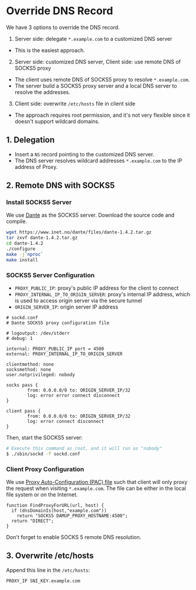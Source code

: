 # Override DNS Record

We have 3 options to override the DNS record.

1. Server side: delegate `*.example.com` to a customized DNS server
  - This is the easiest approach.
2. Server side: customized DNS server, Client side: use remote DNS of SOCKS5 proxy
  - The client uses remote DNS of SOCKS5 proxy to resolve `*.example.com`.
  - The server build a SOCKS5 proxy server and a local DNS server to resolve the addresses.
3. Client side: overwrite `/etc/hosts` file in client side
  - The approach requires root permission, and it's not very flexible since it doesn't support wildcard domains.

## 1. Delegation

- Insert a `NS` record pointing to the customized DNS server.
- The DNS server resolves wildcard addresses  `*.example.com` to the IP address of Proxy.

## 2. Remote DNS with SOCKS5

### Install SOCKS5 Server

We use [Dante](https://www.inet.no/dante/) as the SOCKS5 server. Download the source code and compile.

```sh
wget https://www.inet.no/dante/files/dante-1.4.2.tar.gz
tar zxvf dante-1.4.2.tar.gz
cd dante-1.4.2
./configure
make -j`nproc`
make install
```

### SOCKS5 Server Configuration

- `PROXY_PUBLIC_IP`: proxy's public IP address for the client to connect
- `PROXY_INTERNAL_IP_TO_ORIGIN_SERVER`: proxy's internal IP address, which is used to access origin server via the secure tunnel
- `ORIGIN_SERVER_IP`: origin server IP address

```
# sockd.conf
# Dante SOCKS5 proxy configuration file

# logoutput: /dev/stderr
# debug: 1

internal: PROXY_PUBLIC_IP port = 4500
external: PROXY_INTERNAL_IP_TO_ORIGIN_SERVER

clientmethod: none
socksmethod: none
user.notprivileged: nobody

socks pass {  
        from: 0.0.0.0/0 to: ORIGIN_SERVER_IP/32
        log: error error connect disconnect
}

client pass {
        from: 0.0.0.0/0 to: ORIGIN_SERVER_IP/32
        log: error connect disconnect
}
```

Then, start the SOCKS5 server:

```sh
# Execute this command as root, and it will run as "nobody"
$ ./sbin/sockd -f sockd.conf
```

### Client Proxy Configuration

We use [Proxy Auto-Configuration (PAC) file](https://developer.mozilla.org/en-US/docs/Web/HTTP/Proxy_servers_and_tunneling/Proxy_Auto-Configuration_(PAC)_file) such that client will only proxy the request when visiting `*.example.com`.  The file can be either in the local file system or on the Internet.

```
function FindProxyForURL(url, host) {
  if (dnsDomainIs(host,"example.com"))
    return "SOCKS5 DAMUP_PROXY_HOSTNAME:4500";
  return "DIRECT";                                                              
}
```

Don't forget to enable SOCKS 5 remote DNS resolution.

## 3. Overwrite /etc/hosts

Append this line in the `/etc/hosts`:

```
PROXY_IP SNI_KEY.example.com
```